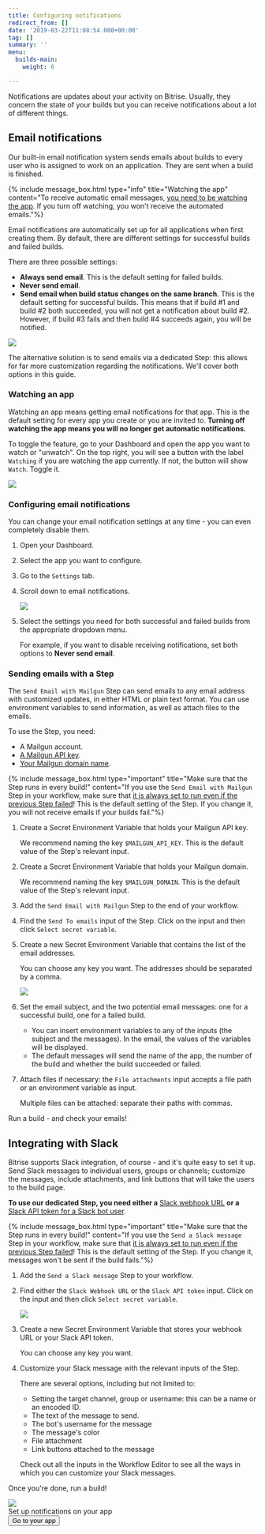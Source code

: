 ```yaml
---
title: Configuring notifications
redirect_from: []
date: '2019-03-22T11:08:54.000+00:00'
tag: []
summary: ''
menu:
  builds-main:
    weight: 6

---
```

Notifications are updates about your activity on Bitrise. Usually, they concern the state of your builds but you can receive notifications about a lot of different things.

## Email notifications

Our built-in email notification system sends emails about builds to every user who is assigned to work on an application. They are sent when a build is finished.

{% include message_box.html type="info" title="Watching the app" content="To receive automatic email messages, [you need to be watching the app](/builds/configuring-notifications/#watching-an-app). If you turn off watching, you won't receive the automated emails."%}

Email notifications are automatically set up for all applications when first creating them. By default, there are different settings for successful builds and failed builds.

There are three possible settings:

* **Always send email**. This is the default setting for failed builds.
* **Never send email**.
* **Send email when build status changes on the same branch**. This is the default setting for successful builds. This means that if build #1 and build #2 both succeeded, you will not get a notification about build #2. However, if build #3 fails and then build #4 succeeds again, you will be notified.

![](/img/email-from-bitrise.png)

The alternative solution is to send emails via a dedicated Step: this allows for far more customization regarding the notifications. We'll cover both options in this guide.

### Watching an app

Watching an app means getting email notifications for that app. This is the default setting for every app you create or you are invited to. **Turning off watching the app means you will no longer get automatic notifications.**

To toggle the feature, go to your Dashboard and open the app you want to watch or "unwatch". On the top right, you will see a button with the label `Watching` if you are watching the app currently. If not, the button will show `Watch`. Toggle it.

![](/img/watching.png)

### Configuring email notifications

You can change your email notification settings at any time - you can even completely disable them.

1. Open your Dashboard.
2. Select the app you want to configure.
3. Go to the `Settings` tab.
4. Scroll down to email notifications.

   ![](/img/email-notifications.png)
5. Select the settings you need for both successful and failed builds from the appropriate dropdown menu.

   For example, if you want to disable receiving notifications, set both options to **Never send email**.

### Sending emails with a Step

The `Send Email with Mailgun` Step can send emails to any email address with customized updates, in either HTML or plain text format. You can use environment variables to send information, as well as attach files to the emails.

To use the Step, you need:

* A Mailgun account.
* [A Mailgun API key](https://help.mailgun.com/hc/en-us/articles/203380100-Where-can-I-find-my-API-key-and-SMTP-credentials-).
* [Your Mailgun domain name](https://help.mailgun.com/hc/en-us/articles/203637190-How-do-I-add-a-domain-).

{% include message_box.html type="important" title="Make sure that the Step runs in every build!" content="If you use the `Send Email with Mailgun` Step in your workflow, make sure that [it is always set to run even if the previous Step failed](/getting-started/getting-started-steps/#skipping-steps)! This is the default setting of the Step. If you change it, you will not receive emails if your builds fail."%}

1. Create a Secret Environment Variable that holds your Mailgun API key.

   We recommend naming the key `$MAILGUN_API_KEY`. This is the default value of the Step's relevant input.
2. Create a Secret Environment Variable that holds your Mailgun domain.

   We recommend naming the key `$MAILGUN_DOMAIN`. This is the default value of the Step's relevant input.
3. Add the `Send Email with Mailgun` Step to the end of your workflow.
4. Find the `Send To emails` input of the Step. Click on the input and then click `Select secret variable`.
5. Create a new Secret Environment Variable that contains the list of the email addresses.

   You can choose any key you want. The addresses should be separated by a comma.

   ![](/img/email-list-secret.png)
6. Set the email subject, and the two potential email messages: one for a successful build, one for a failed build.
   * You can insert environment variables to any of the inputs (the subject and the messages). In the email, the values of the variables will be displayed.
   * The default messages will send the name of the app, the number of the build and whether the build succeeded or failed.
7. Attach files if necessary: the `File attachments` input accepts a file path or an environment variable as input.

   Multiple files can be attached: separate their paths with commas.

Run a build - and check your emails!

## Integrating with Slack

Bitrise supports Slack integration, of course - and it's quite easy to set it up. Send Slack messages to individual users, groups or channels; customize the messages, include attachments, and link buttons that will take the users to the build page.

**To use our dedicated Step, you need either a** [Slack webhook URL](https://api.slack.com/incoming-webhooks) **or a** [Slack API token for a Slack bot user](https://api.slack.com/bot-users).

{% include message_box.html type="important" title="Make sure that the Step runs in every build!" content="If you use the `Send a Slack message` Step in your workflow, make sure that [it is always set to run even if the previous Step failed](/getting-started/getting-started-steps/#skipping-steps)! This is the default setting of the Step. If you change it, messages won't be sent if the build fails."%}

1. Add the `Send a Slack message` Step to your workflow.
2. Find either the `Slack Webhook URL` or the `Slack API token` input. Click on the input and then click `Select secret variable`.

   ![](/img/slack-step.png)
3. Create a new Secret Environment Variable that stores your webhook URL or your Slack API token.

   You can choose any key you want.
4. Customize your Slack message with the relevant inputs of the Step.

   There are several options, including but not limited to:
   * Setting the target channel, group or username: this can be a name or an encoded ID.
   * The text of the message to send.
   * The bot's username for the message
   * The message's color
   * File attachment
   * Link buttons attached to the message

   Check out all the inputs in the Workflow Editor to see all the ways in which you can customize your Slack messages.

Once you're done, run a build!

<div class="banner">
	<img src="/assets/images/banner-bg-888x170.png" style="border: none;">
	<div class="deploy-text">Set up notifications on your app</div>
	<a target="_blank" href="https://app.bitrise.io/dashboard/builds"><button class="button">Go to your app</button></a>
</div>